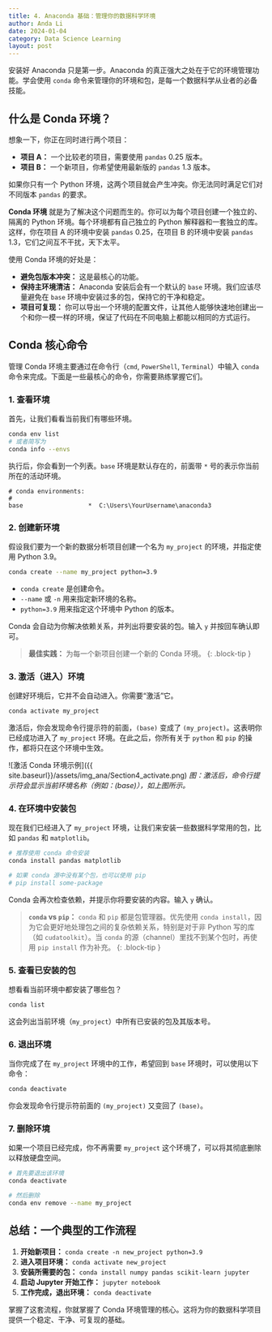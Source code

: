 ```yaml
---
title: 4. Anaconda 基础：管理你的数据科学环境
author: Anda Li
date: 2024-01-04
category: Data Science Learning
layout: post
---
```


安装好 Anaconda 只是第一步。Anaconda 的真正强大之处在于它的环境管理功能。学会使用 `conda` 命令来管理你的环境和包，是每一个数据科学从业者的必备技能。

## 什么是 Conda 环境？

想象一下，你正在同时进行两个项目：

*   **项目 A：** 一个比较老的项目，需要使用 `pandas` 0.25 版本。
*   **项目 B：** 一个新项目，你希望使用最新版的 `pandas` 1.3 版本。

如果你只有一个 Python 环境，这两个项目就会产生冲突。你无法同时满足它们对不同版本 `pandas` 的要求。 

**Conda 环境** 就是为了解决这个问题而生的。你可以为每个项目创建一个独立的、隔离的 Python 环境。每个环境都有自己独立的 Python 解释器和一套独立的库。这样，你在项目 A 的环境中安装 `pandas` 0.25，在项目 B 的环境中安装 `pandas` 1.3，它们之间互不干扰，天下太平。 

使用 Conda 环境的好处是：

*   **避免包版本冲突：** 这是最核心的功能。
*   **保持主环境清洁：** Anaconda 安装后会有一个默认的 `base` 环境。我们应该尽量避免在 `base` 环境中安装过多的包，保持它的干净和稳定。
*   **项目可复现：** 你可以导出一个环境的配置文件，让其他人能够快速地创建出一个和你一模一样的环境，保证了代码在不同电脑上都能以相同的方式运行。

## Conda 核心命令

管理 Conda 环境主要通过在命令行（`cmd`, `PowerShell`, `Terminal`）中输入 `conda` 命令来完成。下面是一些最核心的命令，你需要熟练掌握它们。

### 1. 查看环境

首先，让我们看看当前我们有哪些环境。

```bash
conda env list
# 或者简写为
conda info --envs
```

执行后，你会看到一个列表。`base` 环境是默认存在的，前面带 `*` 号的表示你当前所在的活动环境。

```
# conda environments:
#
base                  *  C:\Users\YourUsername\anaconda3
```

### 2. 创建新环境

假设我们要为一个新的数据分析项目创建一个名为 `my_project` 的环境，并指定使用 Python 3.9。 

```bash
conda create --name my_project python=3.9
```

*   `conda create` 是创建命令。
*   `--name` 或 `-n` 用来指定新环境的名称。
*   `python=3.9` 用来指定这个环境中 Python 的版本。

Conda 会自动为你解决依赖关系，并列出将要安装的包。输入 `y` 并按回车确认即可。

> **最佳实践：** 为每一个新项目创建一个新的 Conda 环境。
{: .block-tip }

### 3. 激活（进入）环境

创建好环境后，它并不会自动进入。你需要“激活”它。

```bash
conda activate my_project
```

激活后，你会发现命令行提示符的前面，`(base)` 变成了 `(my_project)`。这表明你已经成功进入了 `my_project` 环境。在此之后，你所有关于 `python` 和 `pip` 的操作，都将只在这个环境中生效。

![激活 Conda 环境示例]({{ site.baseurl}}/assets/img_ana/Section4_activate.png)
*图：激活后，命令行提示符会显示当前环境名称（例如：(base)），如上图所示。*

### 4. 在环境中安装包

现在我们已经进入了 `my_project` 环境，让我们来安装一些数据科学常用的包，比如 `pandas` 和 `matplotlib`。

```bash
# 推荐使用 conda 命令安装
conda install pandas matplotlib

# 如果 conda 源中没有某个包，也可以使用 pip
# pip install some-package
```

Conda 会再次检查依赖，并提示你将要安装的内容。输入 `y` 确认。

> **`conda` vs `pip`：** `conda` 和 `pip` 都是包管理器。优先使用 `conda install`，因为它会更好地处理包之间的复杂依赖关系，特别是对于非 Python 写的库（如 `cudatoolkit`）。当 `conda` 的源（channel）里找不到某个包时，再使用 `pip install` 作为补充。
{: .block-tip }

### 5. 查看已安装的包

想看看当前环境中都安装了哪些包？

```bash
conda list
```

这会列出当前环境（`my_project`）中所有已安装的包及其版本号。

### 6. 退出环境

当你完成了在 `my_project` 环境中的工作，希望回到 `base` 环境时，可以使用以下命令：

```bash
conda deactivate
```

你会发现命令行提示符前面的 `(my_project)` 又变回了 `(base)`。

### 7. 删除环境

如果一个项目已经完成，你不再需要 `my_project` 这个环境了，可以将其彻底删除以释放硬盘空间。

```bash
# 首先要退出该环境
conda deactivate

# 然后删除
conda env remove --name my_project
```

## 总结：一个典型的工作流程

1.  **开始新项目：** `conda create -n new_project python=3.9`
2.  **进入项目环境：** `conda activate new_project`
3.  **安装所需要的包：** `conda install numpy pandas scikit-learn jupyter`
4.  **启动 Jupyter 开始工作：** `jupyter notebook`
5.  **工作完成，退出环境：** `conda deactivate`

掌握了这套流程，你就掌握了 Conda 环境管理的核心。这将为你的数据科学项目提供一个稳定、干净、可复现的基础。
